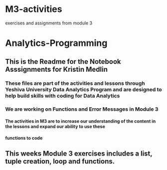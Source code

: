 # M3-activities
exercises and assignments from module 3
# Analytics-Programming
## This is the Readme for the Notebook Asssignments for Kristin Medlin
### These files are part of the activities and lessons through Yeshiva University Data Analytics Program and are designed to help build skills with coding for Data Analytics
### We are working on Functions and Error Messages in Module 3
#### The activities in M3 are to increase our understanding of the content in the lessons and expand our ability to use these 
 #### functions to code
## This weeks Module 3 exercises includes a list, tuple creation, loop and functions. 
